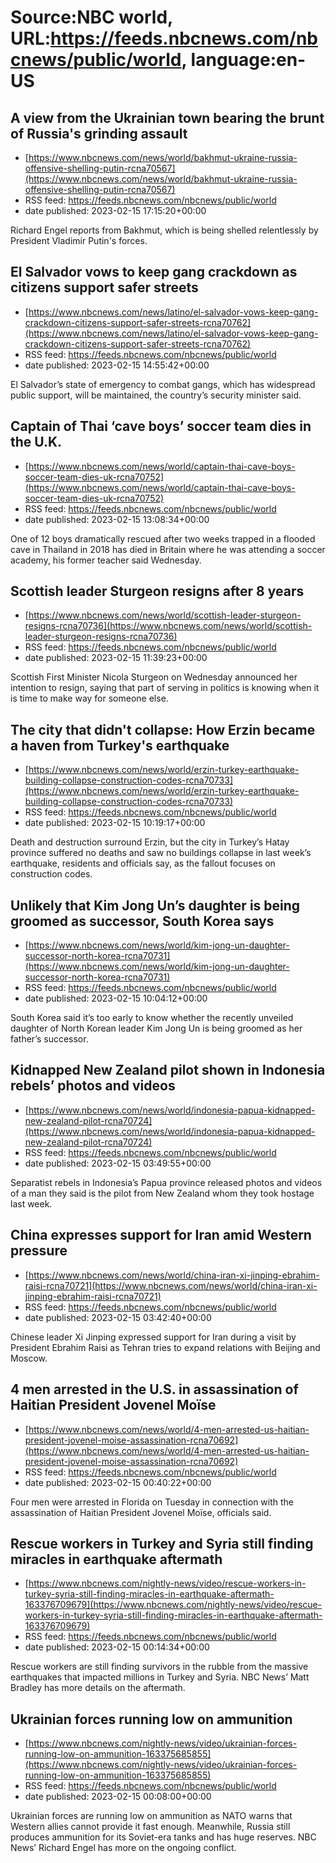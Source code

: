 # Source:NBC world, URL:https://feeds.nbcnews.com/nbcnews/public/world, language:en-US

## A view from the Ukrainian town bearing the brunt of Russia's grinding assault
 - [https://www.nbcnews.com/news/world/bakhmut-ukraine-russia-offensive-shelling-putin-rcna70567](https://www.nbcnews.com/news/world/bakhmut-ukraine-russia-offensive-shelling-putin-rcna70567)
 - RSS feed: https://feeds.nbcnews.com/nbcnews/public/world
 - date published: 2023-02-15 17:15:20+00:00

Richard Engel reports from Bakhmut, which is being shelled relentlessly by President Vladimir Putin's forces.

## El Salvador vows to keep gang crackdown as citizens support safer streets
 - [https://www.nbcnews.com/news/latino/el-salvador-vows-keep-gang-crackdown-citizens-support-safer-streets-rcna70762](https://www.nbcnews.com/news/latino/el-salvador-vows-keep-gang-crackdown-citizens-support-safer-streets-rcna70762)
 - RSS feed: https://feeds.nbcnews.com/nbcnews/public/world
 - date published: 2023-02-15 14:55:42+00:00

El Salvador’s state of emergency to combat gangs, which has widespread public support, will be maintained, the country’s security minister said.

## Captain of Thai ‘cave boys’ soccer team dies in the U.K.
 - [https://www.nbcnews.com/news/world/captain-thai-cave-boys-soccer-team-dies-uk-rcna70752](https://www.nbcnews.com/news/world/captain-thai-cave-boys-soccer-team-dies-uk-rcna70752)
 - RSS feed: https://feeds.nbcnews.com/nbcnews/public/world
 - date published: 2023-02-15 13:08:34+00:00

One of 12 boys dramatically rescued after two weeks trapped in a flooded cave in Thailand in 2018 has died in Britain where he was attending a soccer academy, his former teacher said Wednesday.

## Scottish leader Sturgeon resigns after 8 years
 - [https://www.nbcnews.com/news/world/scottish-leader-sturgeon-resigns-rcna70736](https://www.nbcnews.com/news/world/scottish-leader-sturgeon-resigns-rcna70736)
 - RSS feed: https://feeds.nbcnews.com/nbcnews/public/world
 - date published: 2023-02-15 11:39:23+00:00

Scottish First Minister Nicola Sturgeon on Wednesday announced her intention to resign, saying that part of serving in politics is knowing when it is time to make way for someone else.

## The city that didn't collapse: How Erzin became a haven from Turkey's earthquake
 - [https://www.nbcnews.com/news/world/erzin-turkey-earthquake-building-collapse-construction-codes-rcna70733](https://www.nbcnews.com/news/world/erzin-turkey-earthquake-building-collapse-construction-codes-rcna70733)
 - RSS feed: https://feeds.nbcnews.com/nbcnews/public/world
 - date published: 2023-02-15 10:19:17+00:00

Death and destruction surround Erzin, but the city in Turkey’s Hatay province suffered no deaths and saw no buildings collapse in last week’s earthquake, residents and officials say, as the fallout focuses on construction codes.

## Unlikely that Kim Jong Un’s daughter is being groomed as successor, South Korea says
 - [https://www.nbcnews.com/news/world/kim-jong-un-daughter-successor-north-korea-rcna70731](https://www.nbcnews.com/news/world/kim-jong-un-daughter-successor-north-korea-rcna70731)
 - RSS feed: https://feeds.nbcnews.com/nbcnews/public/world
 - date published: 2023-02-15 10:04:12+00:00

South Korea said it’s too early to know whether the recently unveiled daughter of North Korean leader Kim Jong Un is being groomed as her father’s successor.

## Kidnapped New Zealand pilot shown in Indonesia rebels’ photos and videos
 - [https://www.nbcnews.com/news/world/indonesia-papua-kidnapped-new-zealand-pilot-rcna70724](https://www.nbcnews.com/news/world/indonesia-papua-kidnapped-new-zealand-pilot-rcna70724)
 - RSS feed: https://feeds.nbcnews.com/nbcnews/public/world
 - date published: 2023-02-15 03:49:55+00:00

Separatist rebels in Indonesia’s Papua province released photos and videos of a man they said is the pilot from New Zealand whom they took hostage last week.

## China expresses support for Iran amid Western pressure
 - [https://www.nbcnews.com/news/world/china-iran-xi-jinping-ebrahim-raisi-rcna70721](https://www.nbcnews.com/news/world/china-iran-xi-jinping-ebrahim-raisi-rcna70721)
 - RSS feed: https://feeds.nbcnews.com/nbcnews/public/world
 - date published: 2023-02-15 03:42:40+00:00

Chinese leader Xi Jinping expressed support for Iran during a visit by President Ebrahim Raisi as Tehran tries to expand relations with Beijing and Moscow.

## 4 men arrested in the U.S. in assassination of Haitian President Jovenel Moïse
 - [https://www.nbcnews.com/news/world/4-men-arrested-us-haitian-president-jovenel-moise-assassination-rcna70692](https://www.nbcnews.com/news/world/4-men-arrested-us-haitian-president-jovenel-moise-assassination-rcna70692)
 - RSS feed: https://feeds.nbcnews.com/nbcnews/public/world
 - date published: 2023-02-15 00:40:22+00:00

Four men were arrested in Florida on Tuesday in connection with the assassination of Haitian President Jovenel Moïse, officials said.

## Rescue workers in Turkey and Syria still finding miracles in earthquake aftermath
 - [https://www.nbcnews.com/nightly-news/video/rescue-workers-in-turkey-syria-still-finding-miracles-in-earthquake-aftermath-163376709679](https://www.nbcnews.com/nightly-news/video/rescue-workers-in-turkey-syria-still-finding-miracles-in-earthquake-aftermath-163376709679)
 - RSS feed: https://feeds.nbcnews.com/nbcnews/public/world
 - date published: 2023-02-15 00:14:34+00:00

Rescue workers are still finding survivors in the rubble from the massive earthquakes that impacted millions in Turkey and Syria. NBC News’ Matt Bradley has more details on the aftermath.

## Ukrainian forces running low on ammunition
 - [https://www.nbcnews.com/nightly-news/video/ukrainian-forces-running-low-on-ammunition-163375685855](https://www.nbcnews.com/nightly-news/video/ukrainian-forces-running-low-on-ammunition-163375685855)
 - RSS feed: https://feeds.nbcnews.com/nbcnews/public/world
 - date published: 2023-02-15 00:08:00+00:00

Ukrainian forces are running low on ammunition as NATO warns that Western allies cannot provide it fast enough. Meanwhile, Russia still produces ammunition for its Soviet-era tanks and has huge reserves. NBC News’ Richard Engel has more on the ongoing conflict.

